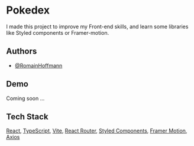 # Pokedex

I made this project to improve my Front-end skills, and learn some libraries like Styled components or Framer-motion.


## Authors

- [@RomainHoffmann](https://github.com/RomainHoffmann)
## Demo

Coming soon ...


## Tech Stack

[React](https://fr.reactjs.org/), [TypeScript](https://www.typescriptlang.org/), [Vite](https://vitejs.dev/), [React Router](https://reactrouter.com/en/main), [Styled Components](https://styled-components.com/), [Framer Motion](https://www.framer.com/motion/), [Axios](https://axios-http.com/fr/docs/intro)


